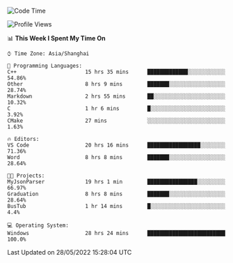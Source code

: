 <!--START_SECTION:waka-->
![Code Time](http://img.shields.io/badge/Code%20Time-70%20hrs%2014%20mins-blue)

![Profile Views](http://img.shields.io/badge/Profile%20Views-5-blue)

📊 **This Week I Spent My Time On** 

```text
⌚︎ Time Zone: Asia/Shanghai

💬 Programming Languages: 
C++                      15 hrs 35 mins      █████████████░░░░░░░░░░░░   54.86% 
Other                    8 hrs 9 mins        ███████░░░░░░░░░░░░░░░░░░   28.74% 
Markdown                 2 hrs 55 mins       ██░░░░░░░░░░░░░░░░░░░░░░░   10.32% 
C                        1 hr 6 mins         █░░░░░░░░░░░░░░░░░░░░░░░░   3.92% 
CMake                    27 mins             ░░░░░░░░░░░░░░░░░░░░░░░░░   1.63%

🔥 Editors: 
VS Code                  20 hrs 16 mins      █████████████████░░░░░░░░   71.36% 
Word                     8 hrs 8 mins        ███████░░░░░░░░░░░░░░░░░░   28.64%

🐱‍💻 Projects: 
MyJsonParser             19 hrs 1 min        ████████████████░░░░░░░░░   66.97% 
Graduation               8 hrs 8 mins        ███████░░░░░░░░░░░░░░░░░░   28.64% 
BusTub                   1 hr 14 mins        █░░░░░░░░░░░░░░░░░░░░░░░░   4.4%

💻 Operating System: 
Windows                  28 hrs 24 mins      █████████████████████████   100.0%

```


 Last Updated on 28/05/2022 15:28:04 UTC
<!--END_SECTION:waka-->